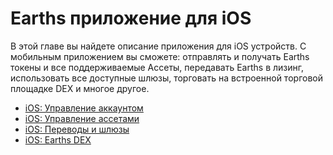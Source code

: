 # Earths приложение для iOS

В этой главе вы найдете описание приложения для iOS устройств. С мобильным приложением вы сможете: отправлять и получать Earths токены и все поддерживаемые Ассеты, передавать Earths в лизинг, использовать все доступные шлюзы, торговать на встроенной торговой площадке DEX и многое другое.

* [iOS: Управление аккаунтом](iOS/account-management.md)
* [iOS: Управление ассетами](iOS/assets-management.md)
* [iOS: Переводы и шлюзы](iOS/wallet-management.md)
* [iOS: Earths DEX](iOS/earths-dex.md)
